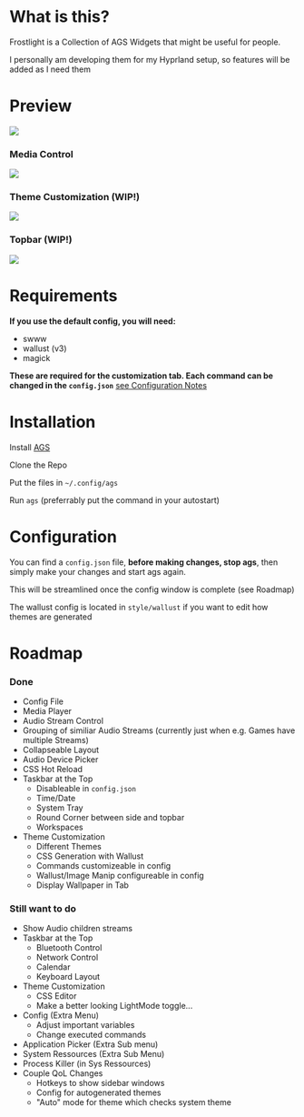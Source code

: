 # What is this?

Frostlight is a Collection of AGS Widgets that might be useful for people.

I personally am developing them for my Hyprland setup, so features will be added as I need them

# Preview

![](assets/20241005_174909_image.png)

### Media Control

![](assets/20241005_160527_image.png)

### Theme Customization (WIP!)

![](assets/20241005_160429_image.png)

### Topbar (WIP!)

![](assets/20241005_174937_image.png)

# Requirements

**If you use the default config, you will need:**

- swww
- wallust (v3)
- magick

**These are required for the customization tab. Each command can be changed in the `config.json`** [see Configuration Notes](https://github.com/Skiftstar/Frostlight?tab=readme-ov-file#configuration)

# Installation

Install [AGS](https://aylur.github.io/ags-docs/config/installation/)

Clone the Repo

Put the files in `~/.config/ags`

Run `ags` (preferrably put the command in your autostart)

# Configuration

You can find a `config.json` file, **before making changes, stop ags**, then simply make your changes and start ags again.

This will be streamlined once the config window is complete (see Roadmap)

The wallust config is located in `style/wallust` if you want to edit how themes are generated

# Roadmap

### Done

- Config File
- Media Player
- Audio Stream Control
- Grouping of similiar Audio Streams (currently just when e.g. Games have multiple Streams)
- Collapseable Layout
- Audio Device Picker
- CSS Hot Reload
- Taskbar at the Top
  - Disableable in `config.json`
  - Time/Date
  - System Tray
  - Round Corner between side and topbar
  - Workspaces
- Theme Customization
  - Different Themes
  - CSS Generation with Wallust
  - Commands customizeable in config
  - Wallust/Image Manip configureable in config
  - Display Wallpaper in Tab

### Still want to do

- Show Audio children streams
- Taskbar at the Top
  - Bluetooth Control
  - Network Control
  - Calendar
  - Keyboard Layout
- Theme Customization
  - CSS Editor
  - Make a better looking LightMode toggle...
- Config (Extra Menu)
  - Adjust important variables
  - Change executed commands
- Application Picker (Extra Sub menu)
- System Ressources (Extra Sub Menu)
- Process Killer (in Sys Ressources)
- Couple QoL Changes
  - Hotkeys to show sidebar windows
  - Config for autogenerated themes
  - "Auto" mode for theme which checks system theme
